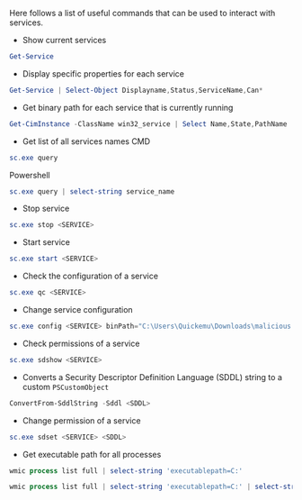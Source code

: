Here follows a list of useful commands that can be used to interact with services.
- Show current services

```powershell
Get-Service
```

- Display specific properties for each service
```powershell
Get-Service | Select-Object Displayname,Status,ServiceName,Can*
```

- Get binary path for each service that is currently running
```powershell
Get-CimInstance -ClassName win32_service | Select Name,State,PathName | Where-Object {$_.State -like 'Running'}
```

- Get list of all services names
CMD
```powershell
sc.exe query
```

Powershell
```powershell
sc.exe query | select-string service_name
```

- Stop service
```powershell
sc.exe stop <SERVICE>
```

- Start service
```powershell
sc.exe start <SERVICE>
```

- Check the configuration of a service
```powershell
sc.exe qc <SERVICE>
```

- Change service configuration
```powershell
sc.exe config <SERVICE> binPath="C:\Users\Quickemu\Downloads\malicious.exe"
```

- Check permissions of a service
```powershell
sc.exe sdshow <SERVICE>
```

- Converts a Security Descriptor Definition Language (SDDL) string to a custom `PSCustomObject` 
```powershell
ConvertFrom-SddlString -Sddl <SDDL>
```

- Change permission of a service
```powershell
sc.exe sdset <SERVICE> <SDDL>
```

- Get executable path for all processes
```powershell
wmic process list full | select-string 'executablepath=C:'
```


```powershell
wmic process list full | select-string 'executablepath=C:' | select-string -notmatch 'system32|syswow'
```




